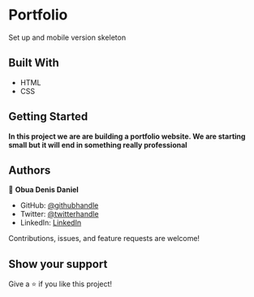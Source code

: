 # Portfolio
Set up and mobile version skeleton

## Built With

- HTML
- CSS

## Getting Started

**In this project we are are building a portfolio website. We are starting small but it will end in something really professional**

## Authors

👤 **Obua Denis Daniel**

- GitHub: [@githubhandle](https://github.com/dd-obua)
- Twitter: [@twitterhandle](https://twitter.com/DenisDanielObu1)
- LinkedIn: [LinkedIn](https://www.linkedin.com/in/denis-daniel-obua-99024a229/)

Contributions, issues, and feature requests are welcome!

## Show your support

Give a ⭐️ if you like this project!

